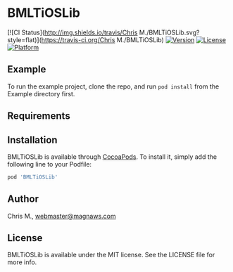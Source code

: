 # BMLTiOSLib

[![CI Status](http://img.shields.io/travis/Chris M./BMLTiOSLib.svg?style=flat)](https://travis-ci.org/Chris M./BMLTiOSLib)
[![Version](https://img.shields.io/cocoapods/v/BMLTiOSLib.svg?style=flat)](http://cocoapods.org/pods/BMLTiOSLib)
[![License](https://img.shields.io/cocoapods/l/BMLTiOSLib.svg?style=flat)](http://cocoapods.org/pods/BMLTiOSLib)
[![Platform](https://img.shields.io/cocoapods/p/BMLTiOSLib.svg?style=flat)](http://cocoapods.org/pods/BMLTiOSLib)

## Example

To run the example project, clone the repo, and run `pod install` from the Example directory first.

## Requirements

## Installation

BMLTiOSLib is available through [CocoaPods](http://cocoapods.org). To install
it, simply add the following line to your Podfile:

```ruby
pod 'BMLTiOSLib'
```

## Author

Chris M., webmaster@magnaws.com

## License

BMLTiOSLib is available under the MIT license. See the LICENSE file for more info.
